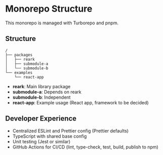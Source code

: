 # Monorepo Structure

This monorepo is managed with Turborepo and pnpm.

## Structure

```
/
├── packages
│   ├── reark
│   ├── submodule-a
│   └── submodule-b
└── examples
    └── react-app
```

- **reark**: Main library package
- **submodule-a**: Depends on reark
- **submodule-b**: Independent
- **react-app**: Example usage (React app, framework to be decided)

## Developer Experience

- Centralized ESLint and Prettier config (Prettier defaults)
- TypeScript with shared base config
- Unit testing (Jest or similar)
- GitHub Actions for CI/CD (lint, type-check, test, build, publish to npm)

